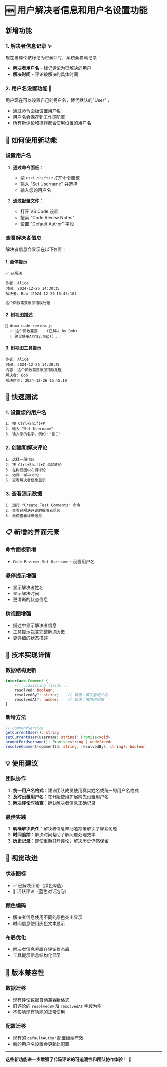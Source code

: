 # 🆕 用户解决者信息和用户名设置功能

## 新增功能

### 1. 解决者信息记录 ✨

现在当评论被标记为已解决时，系统会自动记录：
- **解决者用户名** - 标记评论为已解决的用户
- **解决时间** - 评论被解决的具体时间

### 2. 用户名设置功能 👤

用户现在可以设置自己的用户名，替代默认的"User"：
- 通过命令面板设置用户名
- 用户名会保存到工作区配置
- 所有新评论和操作都会使用设置的用户名

## 🎯 如何使用新功能

### 设置用户名

1. **通过命令面板**：
   - 按 `Ctrl+Shift+P` 打开命令面板
   - 输入 "Set Username" 并选择
   - 输入您的用户名

2. **通过配置文件**：
   - 打开 VS Code 设置
   - 搜索 "Code Review Notes"
   - 设置 "Default Author" 字段

### 查看解决者信息

解决者信息会显示在以下位置：

#### 1. 悬停提示
```
✅ 已解决

作者: Alice
时间: 2024-12-26 14:30:25
解决者: Bob (2024-12-26 15:45:10)

这个函数需要添加错误处理
```

#### 2. 树视图描述
```
📁 demo-code-review.js
  ✅ 这个函数需要... (已解决 by Bob)
  💬 建议使用Array.map()...
```

#### 3. 树视图工具提示
```
作者: Alice
时间: 2024-12-26 14:30:25
内容: 这个函数需要添加错误处理
解决者: Bob
解决时间: 2024-12-26 15:45:10
```

## 🚀 快速测试

### 1. 设置您的用户名
```
1. 按 Ctrl+Shift+P
2. 输入 "Set Username"
3. 输入您的名字，例如："张三"
```

### 2. 创建和解决评论
```
1. 选择一段代码
2. 按 Ctrl+Shift+C 添加评论
3. 在树视图中右键评论
4. 选择 "解决评论"
5. 查看解决者信息显示
```

### 3. 查看演示数据
```
1. 运行 "Create Test Comments" 命令
2. 查看已解决评论的解决者信息
3. 悬停查看详细信息
```

## 📋 新增的界面元素

### 命令面板新增
- `Code Review: Set Username` - 设置用户名

### 悬停提示增强
- 显示解决者姓名
- 显示解决时间
- 更清晰的状态信息

### 树视图增强
- 描述中显示解决者信息
- 工具提示包含完整解决历史
- 更详细的状态描述

## 🔧 技术实现详情

### 数据结构更新
```typescript
interface Comment {
    // ...existing fields...
    resolved: boolean;
    resolvedBy?: string;    // 新增：解决者用户名
    resolvedAt?: number;    // 新增：解决时间戳
}
```

### 新增方法
```typescript
// CommentService
getCurrentUser(): string
setCurrentUser(username: string): Promise<void>
promptForUsername(): Promise<string | undefined>
resolveComment(commentId: string, resolvedBy?: string): boolean
```

## 💡 使用建议

### 团队协作
1. **统一用户名格式**：建议团队成员使用真实姓名或统一的用户名格式
2. **及时设置用户名**：在开始使用扩展前先设置用户名
3. **解决评论时检查**：确认解决者信息正确记录

### 最佳实践
1. **明确解决责任**：解决者信息帮助追踪谁解决了哪些问题
2. **时间追踪**：解决时间帮助了解问题处理效率
3. **历史记录**：即使重新打开评论，解决历史仍然保留

## 🎨 视觉改进

### 状态图标
- ✅ 已解决评论（绿色勾选）
- 💬 活跃评论（蓝色对话泡泡）

### 颜色编码
- 解决者信息使用不同的颜色突出显示
- 时间信息使用灰色文本显示

### 布局优化
- 解决者信息紧跟在评论状态后
- 工具提示信息结构化显示

## 🔄 版本兼容性

### 数据迁移
- 现有评论数据自动兼容新格式
- 旧评论的 `resolvedBy` 和 `resolvedAt` 字段为空
- 不影响现有功能的正常使用

### 配置迁移
- 现有的 `defaultAuthor` 配置继续有效
- 新的用户名设置会更新此配置

---

**这些新功能进一步增强了代码评论的可追溯性和团队协作体验！** 🎉
